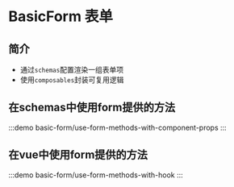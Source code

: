 # BasicForm 表单

## 简介

- 通过`schemas`配置渲染一组表单项
- 使用`composables`封装可复用逻辑

## 在schemas中使用form提供的方法

:::demo
basic-form/use-form-methods-with-component-props
:::

## 在vue中使用form提供的方法

:::demo
basic-form/use-form-methods-with-hook
:::
